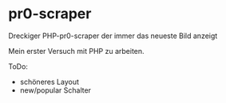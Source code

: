pr0-scraper
===========

Dreckiger PHP-pr0-scraper der immer das neueste Bild anzeigt

Mein erster Versuch mit PHP zu arbeiten.

ToDo:

- schöneres Layout
- new/popular Schalter
